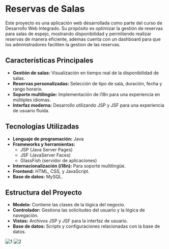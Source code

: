 # Reservas de Salas

Este proyecto es una aplicación web desarrollada como parte del curso de Desarrollo Web Integrado. Su propósito es optimizar la gestión de reservas para salas de espejo, mostrando disponibilidad y permitiendo realizar reservas de manera eficiente, ademas cuenta con un dashboard para que los administradores faciliten la gestion de las reservas.

## Características Principales

- **Gestión de salas:** Visualización en tiempo real de la disponibilidad de salas.
- **Reservas personalizadas:** Selección de tipo de sala, duración, fecha y rango horario.
- **Soporte multilingüe:** Implementación de i18n para una experiencia en múltiples idiomas.
- **Interfaz moderna:** Desarrollo utilizando JSP y JSF para una experiencia de usuario fluida.

## Tecnologías Utilizadas

- **Lenguaje de programación:** Java
- **Frameworks y herramientas:**
  - JSP (Java Server Pages)
  - JSF (JavaServer Faces)
  - GlassFish (servidor de aplicaciones)
- **Internacionalización (i18n):** Para soporte multilingüe.
- **Frontend:** HTML, CSS, y JavaScript.
- **Base de datos:** MySQL.

## Estructura del Proyecto

- **Modelo:** Contiene las clases de la lógica del negocio.
- **Controlador:** Gestiona las solicitudes del usuario y la lógica de navegación.
- **Vistas:** Archivos JSP y JSF para la interfaz de usuario.
- **Base de datos:** Scripts y configuraciones relacionadas con la base de datos.
  
![1](https://github.com/user-attachments/assets/8962b7ca-94b7-48a0-8368-0da80e712b1a)
![2](https://github.com/user-attachments/assets/0fc9b737-a48c-4bf0-8aef-9cfb6e330db0)



